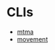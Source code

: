 # CLIs
- [mtma](../../migration/cli/mtma/docs/cli/README.md)
- [movement](../../util/movement/movement/docs/cli/README.md)
